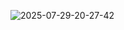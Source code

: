 ![2025-07-29-20-27-42](https://github.com/user-attachments/assets/271349b2-fd8c-4970-8931-152754263b06)
